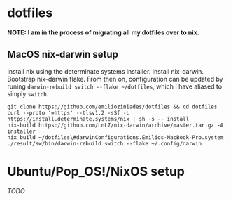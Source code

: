 # dotfiles

**NOTE: I am in the process of migrating all my dotfiles over to nix.**

## MacOS nix-darwin setup

Install nix using the determinate systems installer. Install nix-darwin. Bootstrap nix-darwin flake. From then on, configuration can be updated by runing `darwin-rebuild switch --flake ~/dotfiles`, which I have aliased to simply `switch`.

```
git clone https://github.com/emilioziniades/dotfiles && cd dotfiles
curl --proto '=https' --tlsv1.2 -sSf -L https://install.determinate.systems/nix | sh -s -- install
nix-build https://github.com/LnL7/nix-darwin/archive/master.tar.gz -A installer
nix build ~/dotfiles\#darwinConfigurations.Emilios-MacBook-Pro.system
./result/sw/bin/darwin-rebuild switch --flake ~/.config/darwin

```

# Ubuntu/Pop_OS!/NixOS setup

_TODO_
